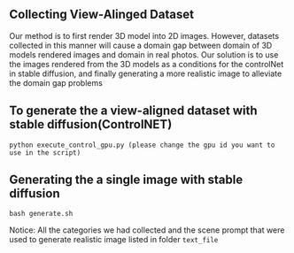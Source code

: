 ## Collecting View-Alinged Dataset

Our method is to first render 3D model into 2D images. However, datasets collected in this manner will cause a
domain gap between domain of 3D models rendered images and domain in real photos.
Our solution is to use the images rendered from the 3D models as a conditions for
the controlNet in stable diffusion, and finally generating a more realistic image to alleviate
the domain gap problems

## To generate the a view-aligned dataset with stable diffusion(ControlNET)
```
python execute_control_gpu.py (please change the gpu id you want to use in the script)
```

## Generating the a single image with stable diffusion 
```
bash generate.sh
```

Notice: All the categories we had collected and the scene prompt that were used to generate realistic image listed in folder ```text_file```
